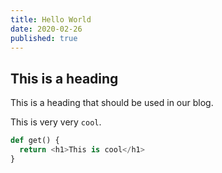 ```yaml
---
title: Hello World
date: 2020-02-26
published: true
---
```


## This is a heading

This is a heading that should be used in our blog.

This is very very `cool`.

```python
def get() {
  return <h1>This is cool</h1>
}
```
